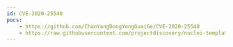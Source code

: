 ```yaml
---
id: CVE-2020-25540
pocs:
    - https://github.com/ChaoYangDongYongGuaiGe/CVE-2020-25540
    - https://raw.githubusercontent.com/projectdiscovery/nuclei-templates/master/cves/CVE-2020-25540.yaml
---
```


